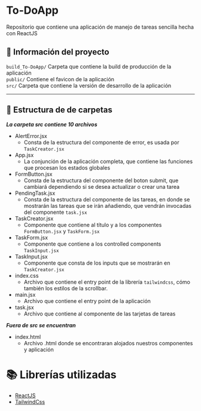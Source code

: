 # To-DoApp
Repositorio que contiene una aplicación de manejo de tareas sencilla hecha con ReactJS
## 📖 Información del proyecto 

`build_To-DoApp/` Carpeta que contiene la build de producción de la aplicación <br>
`public/` Contiene el favicon de la aplicación <br>
`src/` Carpeta que contiene la versión de desarrollo de la aplicación

---
## 📁 Estructura de de carpetas
**_La carpeta src contiene 10 archivos_** 
  - AlertError.jsx
    - Consta de la estructura del componente de error, es usada por `TaskCreator.jsx`
  - App.jsx
    - La conjunción de la aplicación completa, que contiene las funciones que procesan los estados globales
  - FormButton.jsx
    - Consta de la estructura del componente del boton submit, que cambiará dependiendo si se desea actualizar o crear una tarea
  - PendingTask.jsx
    - Consta de la estructura del componente de las tareas, en donde se mostrarán las tareas que se irán añadiendo, que vendrán invocadas del componente `task.jsx`
  - TaskCreator.jsx
    - Componente que contiene al título y a los componentes `FormButton.jsx` y `TaskForm.jsx`
  - TaskForm.jsx
    - Componente que contiene a los controlled components `TaskInput.jsx`
  - TaskInput.jsx
    - Componente que consta de los inputs que se mostrarán en `TaskCreator.jsx`
  - index.css
    - Archivo que contiene el entry point de la librería `tailwindcss`, cómo también los estilos de la scrollbar.
  - main.jsx
    - Archivo que contiene el entry point de la aplicación
  - task.jsx 
    - Archivo que contiene al componente de las tarjetas de tareas

**_Fuera de src se encuentran_** 
  - index.html
    - Archivo .html donde se encontraran alojados nuestros componentes y aplicación
#  📚 Librerías utilizadas

- [ReactJS](https://reactjs.org/) 
- [TailwindCss](https://tailwindcss.com/) 
